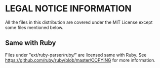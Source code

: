 # LEGAL NOTICE INFORMATION

All the files in this distribution are covered under the MIT License except some files
mentioned below.

## Same with Ruby

Files under "ext/ruby-parser/ruby/" are licensed same with Ruby. See https://github.com/ruby/ruby/blob/master/COPYING for more information.
